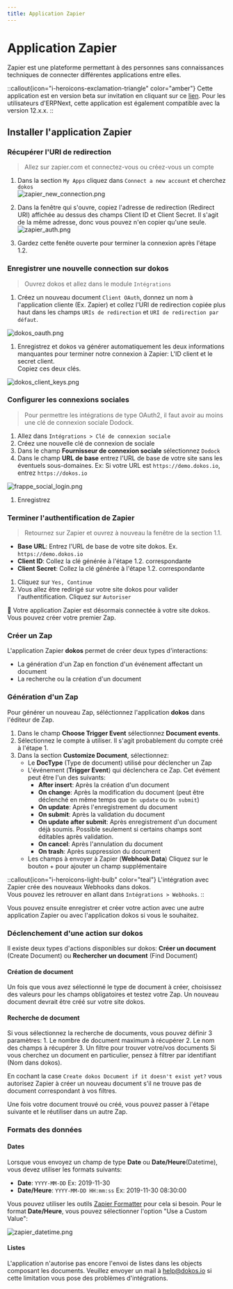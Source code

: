 ```yaml
---
title: Application Zapier
---
```


# Application Zapier

Zapier est une plateforme permettant à des personnes sans connaissances techniques de connecter différentes applications entre elles.


::callout{icon="i-heroicons-exclamation-triangle" color="amber"}
Cette application est en version beta sur invitation en cliquant sur ce [lien](https://zapier.com/developer/public-invite/33806/ce6c67ecce01c7125330cee32bd60910/).
Pour les utilisateurs d'ERPNext, cette application est également compatible avec la version 12.x.x.
::

## Installer l'application Zapier

### Récupérer l'URI de redirection

> Allez sur zapier.com et connectez-vous ou créez-vous un compte

1. Dans la section `My Apps` cliquez dans `Connect a new account` et cherchez `dokos`  
![zapier_new_connection.png](/content/integrations/zapier/zapier_new_connection.png)

1. Dans la fenêtre qui s'ouvre, copiez l'adresse de redirection (Redirect URI) affichée au dessus des champs Client ID et Client Secret.
   Il s'agit de la même adresse, donc vous pouvez n'en copier qu'une seule.  
![zapier_auth.png](/content/integrations/zapier/zapier_auth.png)

1. Gardez cette fenête ouverte pour terminer la connexion après l'étape 1.2.

### Enregistrer une nouvelle connection sur dokos

> Ouvrez dokos et allez dans le module `Intégrations`

1. Créez un nouveau document `Client OAuth`, donnez un nom à l'application cliente (Ex. Zapier) et collez l'URI de redirection copiée plus haut dans les champs `URIs de redirection` et `URI de redirection par défaut`.  

![dokos_oauth.png](/content/integrations/zapier/dokos_oauth.png)

1. Enregistrez et dokos va générer automatiquement les deux informations manquantes pour terminer notre connexion à Zapier: L'ID client et le secret client.  
Copiez ces deux clés.  

![dokos_client_keys.png](/content/integrations/zapier/dokos_client_keys.png)

### Configurer les connexions sociales

> Pour permettre les intégrations de type OAuth2, il faut avoir au moins une clé de connexion sociale Dodock.

1. Allez dans `Intégrations > Clé de connexion sociale`
1. Créez une nouvelle clé de connexion de sociale
1. Dans le champ **Fournisseur de connexion sociale** sélectionnez `Dodock`
1. Dans le champ **URL de base** entrez l'URL de base de votre site sans les éventuels sous-domaines.
   Ex: Si votre URL est `https://demo.dokos.io`, entrez `https://dokos.io`  

![frappe_social_login.png](/content/integrations/zapier/frappe_social_login.png)

1. Enregistrez

### Terminer l'authentification de Zapier

> Retournez sur Zapier et ouvrez à nouveau la fenêtre de la section 1.1.  

- **Base URL**: Entrez l'URL de base de votre site dokos. Ex. `https://demo.dokos.io`
- **Client ID**: Collez la clé générée à l'étape 1.2. correspondante
- **Client Secret**: Collez la clé générée à l'étape 1.2. correspondante

1. Cliquez sur `Yes, Continue`
1. Vous allez être redirigé sur votre site dokos pour valider l'authentification. Cliquez sur `Autoriser`

:tada: Votre application Zapier est désormais connectée à votre site dokos.  
Vous pouvez créer votre premier Zap. 

### Créer un Zap

L'application Zapier **dokos** permet de créer deux types d'interactions:

- La génération d'un Zap en fonction d'un événement affectant un document
- La recherche ou la création d'un document


### Génération d'un Zap

Pour générer un nouveau Zap, séléctionnez l'application **dokos** dans l'éditeur de Zap.

1. Dans le champ **Choose Trigger Event** sélectionnez **Document events**.
1. Sélectionnez le compte à utiliser. Il s'agit probablement du compte créé à l'étape 1.
1. Dans la section **Customize Document**, sélectionnez:
    - Le **DocType** (Type de document) utilisé pour déclencher un Zap
    - L'événement (**Trigger Event**) qui déclenchera ce Zap.
    Cet évément peut être l'un des suivants:
        - **After insert**: Après la création d'un document
        - **On change**: Après la modification du document (peut être déclenché en même temps que `On update` ou `On submit`)
        - **On update**: Après l'enregistrement du document
        - **On submit**: Après la validation du document
        - **On update after submit**: Après enregistrement d'un document déjà soumis. Possible seulement si certains champs sont éditables après validation.
        - **On cancel**: Après l'annulation du document
        - **On trash**: Après suppression du document
    - Les champs à envoyer à Zapier (**Webhook Data**)
      Cliquez sur le bouton + pour ajouter un champ supplémentaire

::callout{icon="i-heroicons-light-bulb" color="teal"}
L'intégration avec Zapier crée des nouveaux Webhooks dans dokos.  
Vous pouvez les retrouver en allant dans `Intégrations > Webhooks`.
::


Vous pouvez ensuite enregistrer et créer votre action avec une autre application Zapier ou avec l'application dokos si vous le souhaitez.

### Déclenchement d'une action sur dokos

Il existe deux types d'actions disponibles sur dokos: **Créer un document** (Create Document) ou **Rechercher un document** (Find Document)

#### Création de document

Un fois que vous avez sélectionné le type de document à créer, choisissez des valeurs pour les champs obligatoires et testez votre Zap.
Un nouveau document devrait être créé sur votre site dokos.

#### Recherche de document

Si vous sélectionnez la recherche de documents, vous pouvez définir 3 paramètres:
    1. Le nombre de document maximum à récupérer
    2. Le nom des champs à récupérer
    3. Un filtre pour trouver votre/vos documents
       Si vous cherchez un document en particulier, pensez à filtrer par identifiant (Nom dans dokos).


En cochant la case `Create dokos Document if it doesn't exist yet?` vous autorisez Zapier à créer un nouveau document s'il ne trouve pas de document correspondant à vos filtres.

Une fois votre document trouvé ou créé, vous pouvez passer à l'étape suivante et le réutiliser dans un autre Zap.

### Formats des données

#### Dates
Lorsque vous envoyez un champ de type **Date** ou **Date/Heure**(Datetime), vous devez utiliser les formats suivants:

- **Date**: `YYYY-MM-DD`
  Ex: 2019-11-30
- **Date/Heure**: `YYYY-MM-DD HH:mm:ss`
  Ex: 2019-11-30 08:30:00

Vous pouvez utiliser les outils [Zapier Formatter](https://zapier.com/help/create/format/modify-date-formats-in-zaps) pour cela si besoin.
Pour le format **Date/Heure**, vous pouvez sélectionner l'option "Use a Custom Value":  

![zapier_datetime.png](/content/integrations/zapier/zapier_datetime.png)  

#### Listes

L'application n'autorise pas encore l'envoi de listes dans les objects composant les documents.
Veuillez envoyer un mail à [help@dokos.io](mailto:help@dokos.io) si cette limitation vous pose des problèmes d'intégrations.

